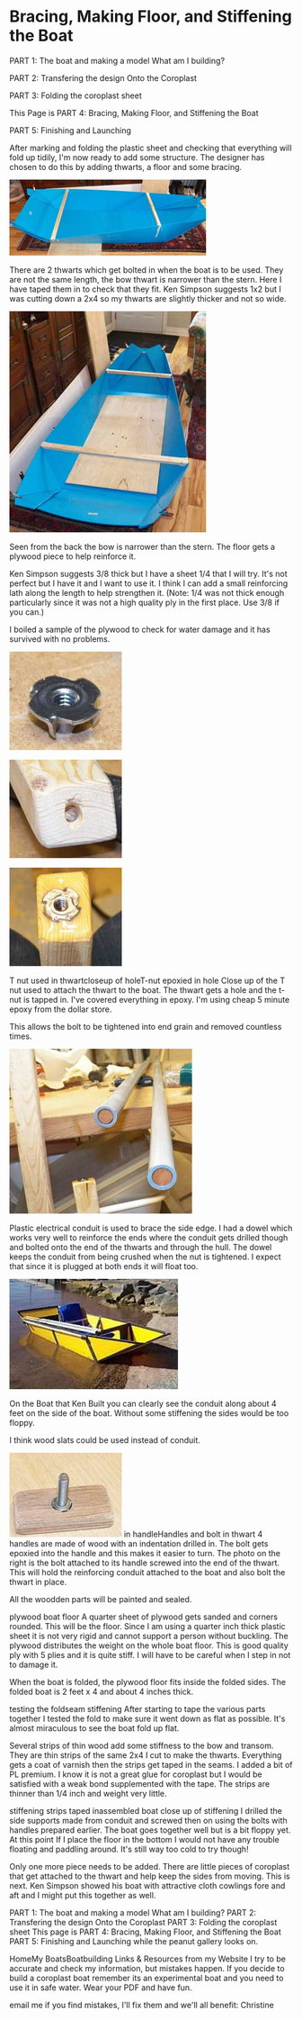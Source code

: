 # Bracing, Making Floor, and Stiffening the Boat

PART 1: The boat and making a model What am I building?

PART 2: Transfering the design Onto the Coroplast

PART 3: Folding the coroplast sheet

This Page is PART 4: Bracing, Making Floor, and Stiffening the Boat

PART 5: Finishing and Launching

After marking and folding the plastic sheet and checking that everything will fold up tidily, I'm now ready to add some structure. The designer has chosen to do this by adding thwarts, a floor and some bracing.

![coroplast boat](./coroplast-folding-boat-thwarts.jpg)

There are 2 thwarts which get bolted in when the boat is to be used. They are not the same length, the bow thwart is narrower than the stern. Here I have taped them in to check that they fit. Ken Simpson suggests 1x2 but I was cutting down a 2x4 so my thwarts are slightly thicker and not so wide.


![coroplast boat](./coroplast-folding-boat-thwart.jpg)

Seen from the back the bow is narrower than the stern. The floor gets a plywood piece to help reinforce it.

Ken Simpson suggests 3/8 thick but I have a sheet 1/4 that I will try. It's not perfect but I have it and I want to use it. I think I can add a small reinforcing lath along the length to help strengthen it. (Note: 1/4 was not thick enough particularly since it was not a high quality ply in the first place. Use 3/8 if you can.)

I boiled a sample of the plywood to check for water damage and it has survived with no problems.

![t-nut](./t-nut.jpg)

![hole](./hole.jpg)

![epoxied](epoxied.jpg)

T nut used in thwartcloseup of holeT-nut epoxied in hole
Close up of the T nut used to attach the thwart to the boat. The thwart gets a hole and the t-nut is tapped in. I've covered everything in epoxy. I'm using cheap 5 minute epoxy from the dollar store.

This allows the bolt to be tightened into end grain and removed countless times.

![conduit used for bracing](./conduit.jpg)

Plastic electrical conduit is used to brace the side edge. I had a dowel which works very well to reinforce the ends where the conduit gets drilled though and bolted onto the end of the thwarts and through the hull. The dowel keeps the conduit from being crushed when the nut is tightened. I expect that since it is plugged at both ends it will float too.


![coroplast boat](./coroplast-folding-boat2.jpg)

On the Boat that Ken Built you can clearly see the conduit along about 4 feet on the side of the boat. Without some stiffening the sides would be too floppy.

I think wood slats could be used instead of conduit.


![handlesbolt](./bolt-handle.jpg)  in handleHandles and bolt in thwart
4 handles are made of wood with an indentation drilled in. The bolt gets epoxied into the handle and this makes it easier to turn. The photo on the right is the bolt attached to its handle screwed into the end of the thwart. This will hold the reinforcing conduit attached to the boat and also bolt the thwart in place.

All the woodden parts will be painted and sealed.


plywood boat floor
A quarter sheet of plywood gets sanded and corners rounded. This will be the floor. Since I am using a quarter inch thick plastic sheet it is not very rigid and cannot support a person without buckling. The plywood distributes the weight on the whole boat floor. This is good quality ply with 5 plies and it is quite stiff. I will have to be careful when I step in not to damage it.

When the boat is folded, the plywood floor fits inside the folded sides. The folded boat is 2 feet x 4 and about 4 inches thick.



testing the foldseam stiffening
After starting to tape the various parts together I tested the fold to make sure it went down as flat as possible. It's almost miraculous to see the boat fold up flat.

Several strips of thin wood add some stiffness to the bow and transom. They are thin strips of the same 2x4 I cut to make the thwarts. Everything gets a coat of varnish then the strips get taped in the seams. I added a bit of PL premium. I know it is not a great glue for coroplast but I would be satisfied with a weak bond supplemented with the tape. The strips are thinner than 1/4 inch and weight very little.

stiffening strips taped inassembled boat
close up of stiffening
I drilled the side supports made from conduit and screwed then on using the bolts with handles prepared earlier. The boat goes together well but is a bit floppy yet. At this point If I place the floor in the bottom I would not have any trouble floating and paddling around. It's still way too cold to try though!


Only one more piece needs to be added. There are little pieces of coroplast that get attached to the thwart and help keep the sides from moving. This is next. Ken Simpson showed his boat with attractive cloth cowlings fore and aft and I might put this together as well.

PART 1: The boat and making a model What am I building?
PART 2: Transfering the design Onto the Coroplast
PART 3: Folding the coroplast sheet
This page is PART 4: Bracing, Making Floor, and Stiffening the Boat
PART 5: Finishing and Launching while the peanut gallery looks on.

HomeMy BoatsBoatbuilding Links & Resources from my Website
I try to be accurate and check my information, but mistakes happen. If you decide to build a coroplast boat remember its an experimental boat and you need to use it in safe water. Wear your PDF and have fun.

email me if you find mistakes, I'll fix them and we'll all benefit: Christine
